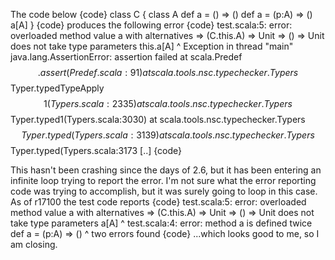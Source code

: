 The code below
{code}
class C {
  class A
  def a = () => ()
  def a = (p:A) => ()
  a[A]
}
{code}
produces the following error
{code}
test.scala:5: error: overloaded method value a with alternatives => (C.this.A) => Unit <and> => () => Unit does not take type parameters
  this.a[A]
       ^
Exception in thread "main" java.lang.AssertionError: assertion failed
    at scala.Predef$$.assert(Predef.scala:91)
    at scala.tools.nsc.typechecker.Typers$$Typer.typedTypeApply$$1(Typers.scala:2335)
    at scala.tools.nsc.typechecker.Typers$$Typer.typed1(Typers.scala:3030)
    at scala.tools.nsc.typechecker.Typers$$Typer.typed(Typers.scala:3139)
    at scala.tools.nsc.typechecker.Typers$$Typer.typed(Typers.scala:3173
    [..]
{code}

This hasn't been crashing since the days of 2.6, but it has been entering an infinite loop trying to report the error.  I'm not sure what the error reporting code was trying to accomplish, but it was surely going to loop in this case.  As of r17100 the test code reports
{code}
test.scala:5: error: overloaded method value a with alternatives => (C.this.A) => Unit <and> => () => Unit does not take type parameters
  a[A]
  ^
test.scala:4: error: method a is defined twice
  def a = (p:A) => ()
      ^
two errors found
{code}
...which looks good to me, so I am closing.
